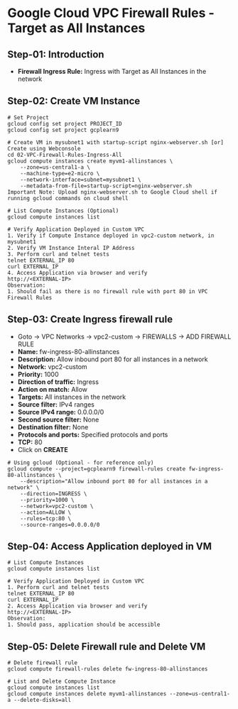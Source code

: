 # Google Cloud VPC Firewall Rules - Target as All Instances

## Step-01: Introduction
- **Firewall Ingress Rule:** Ingress with Target as All Instances in the network

## Step-02: Create VM Instance
```t
# Set Project 
gcloud config set project PROJECT_ID
gcloud config set project gcplearn9

# Create VM in mysubnet1 with startup-script nginx-webserver.sh [or] Create using Webconsole
cd 02-VPC-Firewall-Rules-Ingress-All
gcloud compute instances create myvm1-allinstances \
    --zone=us-central1-a \
    --machine-type=e2-micro \
    --network-interface=subnet=mysubnet1 \
    --metadata-from-file=startup-script=nginx-webserver.sh
Important Note: Upload nginx-webserver.sh to Google Cloud shell if running gcloud commands on cloud shell

# List Compute Instances (Optional)
gcloud compute instances list   

# Verify Application Deployed in Custom VPC
1. Verify if Compute Instance deployed in vpc2-custom network, in mysubnet1
2. Verify VM Instance Interal IP Address
3. Perform curl and telnet tests
telnet EXTERNAL_IP 80
curl EXTERNAL_IP
4. Access Application via browser and verify
http://<EXTERNAL-IP>
Observation:
1. Should fail as there is no firewall rule with port 80 in VPC Firewall Rules
```

## Step-03: Create Ingress firewall rule
- Goto -> VPC Networks -> vpc2-custom -> FIREWALLS -> ADD FIREWALL RULE
- **Name:** fw-ingress-80-allinstances
- **Description:** Allow inbound port 80 for all instances in a network
- **Network:** vpc2-custom
- **Priority:** 1000
- **Direction of traffic:** Ingress
- **Action on match:** Allow
- **Targets:** All instances in the network
- **Source filter:** IPv4 ranges
- **Source IPv4 range:** 0.0.0.0/0
- **Second source filter:** None
- **Destination filter:** None
- **Protocols and ports:** Specified protocols and ports
- **TCP:** 80
- Click on **CREATE**
```t
# Using gcloud (Optional - for reference only)
gcloud compute --project=gcplearn9 firewall-rules create fw-ingress-80-allinstances \
    --description="Allow inbound port 80 for all instances in a network" \
    --direction=INGRESS \
    --priority=1000 \
    --network=vpc2-custom \
    --action=ALLOW \
    --rules=tcp:80 \
    --source-ranges=0.0.0.0/0
```
## Step-04: Access Application deployed in VM
```t
# List Compute Instances
gcloud compute instances list   

# Verify Application Deployed in Custom VPC
1. Perform curl and telnet tests
telnet EXTERNAL_IP 80
curl EXTERNAL_IP
2. Access Application via browser and verify
http://<EXTERNAL-IP>
Observation:
1. Should pass, application should be accessible
```

## Step-05: Delete Firewall rule and Delete VM
```t
# Delete firewall rule
gcloud compute firewall-rules delete fw-ingress-80-allinstances 

# List and Delete Compute Instance
gcloud compute instances list 
gcloud compute instances delete myvm1-allinstances --zone=us-central1-a --delete-disks=all 
```

